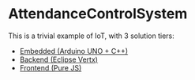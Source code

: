 # AttendanceControlSystem

This is a trivial example of IoT, with 3 solution tiers:

- [Embedded (Arduino UNO + C++)](https://github.com/rad8329/AttendanceControlSystem/tree/master/embedded)
- [Backend (Eclipse Vertx)](https://github.com/rad8329/AttendanceControlSystem/tree/master/backend)
- [Frontend (Pure JS)](https://github.com/rad8329/AttendanceControlSystem/tree/master/frontend)


